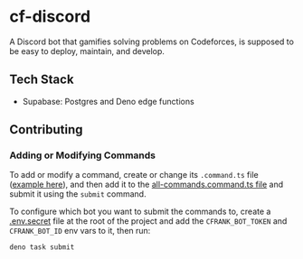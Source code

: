 # cf-discord

A Discord bot that gamifies solving problems on Codeforces, is supposed to be easy to deploy, maintain, and develop.

## Tech Stack

- Supabase: Postgres and Deno edge functions

## Contributing

### Adding or Modifying Commands

To add or modify a command, create or change its `.command.ts` file ([example here](./src/commands/resolver.ts)), and then add it to the [all-commands.command.ts file](./src/commands/all-commands.command.ts) and submit it using the `submit` command.

To configure which bot you want to submit the commands to, create a [.env.secret](./.env.secret) file at the root of the project and add the `CFRANK_BOT_TOKEN` and `CFRANK_BOT_ID` env vars to it, then run:

```bash
deno task submit
```
